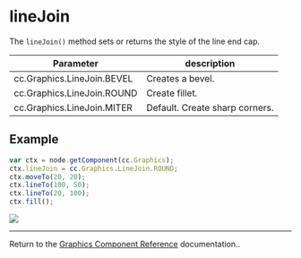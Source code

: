 # lineJoin

The `lineJoin()` method sets or returns the style of the line end cap.

| Parameter | description
| -------------- | ----------- |
| cc.Graphics.LineJoin.BEVEL | Creates a bevel.
| cc.Graphics.LineJoin.ROUND | Create fillet.
| cc.Graphics.LineJoin.MITER | Default. Create sharp corners.

## Example

```javascript
var ctx = node.getComponent(cc.Graphics);
ctx.lineJoin = cc.Graphics.LineJoin.ROUND;
ctx.moveTo(20, 20);
ctx.lineTo(100, 50);
ctx.lineTo(20, 100);
ctx.fill();
```

<a href="graphics/lineJoin.png"><img src="graphics/lineJoin.png"></a>

<hr>

Return to the [Graphics Component Reference](../../components/graphics.md) documentation..
